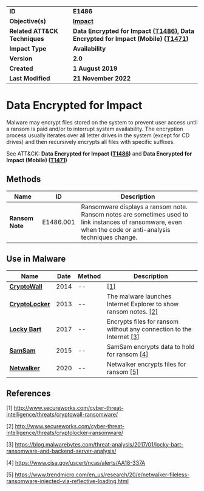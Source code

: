 <table>
<tr>
<td><b>ID</b></td>
<td><b>E1486</b></td>
</tr>
<tr>
<td><b>Objective(s)</b></td>
<td><b><a href="../impact">Impact</a></b></td>
</tr>
<tr>
<td><b>Related ATT&CK Techniques</b></td>
<td><b>Data Encrypted for Impact (<a href="https://attack.mitre.org/techniques/T1486/">T1486</a>), Data Encrypted for Impact (Mobile) (<a href="https://attack.mitre.org/techniques/T1471/">T1471</a>) </b></td>
</tr>
<tr>
<td><b>Impact Type</b></td>
<td><b>Availability</b></td>
</tr>
<tr>
<td><b>Version</b></td>
<td><b>2.0</b></td>
</tr>
<tr>
<td><b>Created</b></td>
<td><b>1 August 2019</b></td>
</tr>
<tr>
<td><b>Last Modified</b></td>
<td><b>21 November 2022</b></td>
</tr>
</table>


# Data Encrypted for Impact 

Malware may encrypt files stored on the system to prevent user access until a ransom is paid and/or to interrupt system availability. The encryption process usually iterates over all letter drives in the system (except for CD drives) and then recursively encrypts all files with specific suffixes.

See ATT&CK: **Data Encrypted for Impact ([T1486](https://attack.mitre.org/techniques/T1486/))** and **Data Encrypted for Impact (Mobile) ([T1471](https://attack.mitre.org/techniques/T1471/))**

## Methods

|Name|ID|Description|
|---|---|---|
|**Ransom Note**|E1486.001|Ransomware displays a ransom note. Ransom notes are sometimes used to link instances of ransomware, even when the code or anti-analysis techniques change.|

## Use in Malware

|Name|Date|Method|Description|
|---|---|---|---|
|[**CryptoWall**](../xample-malware/cryptowall.md)|2014|--|[[1]](#1)|
|[**CryptoLocker**](../xample-malware/cryptolocker.md)|2013|--|The malware launches Internet Explorer to show ransom notes. [[2]](#2)|
|[**Locky Bart**](../xample-malware/locky-bart.md)|2017|--|Encrypts files for ransom without any connection to the Internet [[3]](#3)|
|[**SamSam**](../xample-malware/samsam.md)|2015|--|SamSam encrypts data to hold for ransom [[4]](#4)|
|[**Netwalker**](../xample-malware/netwalker.md)|2020|--|Netwalker encrypts files for ransom [[5]](#5)|

## References

<a name="1">[1]</a> http://www.secureworks.com/cyber-threat-intelligence/threats/cryptowall-ransomware/

<a name="2">[2]</a> http://www.secureworks.com/cyber-threat-intelligence/threats/cryptolocker-ransomware/

<a name="3">[3]</a> https://blog.malwarebytes.com/threat-analysis/2017/01/locky-bart-ransomware-and-backend-server-analysis/

<a name="4">[4]</a> https://www.cisa.gov/uscert/ncas/alerts/AA18-337A

<a name="5">[5]</a> https://www.trendmicro.com/en_us/research/20/e/netwalker-fileless-ransomware-injected-via-reflective-loading.html